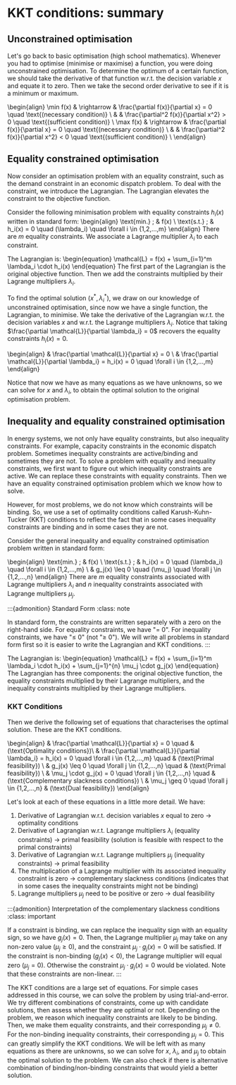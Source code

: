 # KKT conditions: summary

## Unconstrained optimisation

Let's go back to basic optimisation (high school mathematics). Whenever you had to optimise (minimise or maximise) a function, you were doing unconstrained optimisation. To determine the optimum of a certain function, we should take the derivative of that function w.r.t. the decision variable $x$ and equate it to zero. Then we take the second order derivative to see if it is a minimum or maximum.

\begin{align}
    \min f(x) & \rightarrow & \frac{\partial f(x)}{\partial x} =  0 \quad \text{(necessary condition)} \\
    & & \frac{\partial^2 f(x)}{\partial x^2} > 0 \quad \text{(sufficient condition)} \\
    \max f(x) & \rightarrow & \frac{\partial f(x)}{\partial x} =  0 \quad \text{(necessary condition)} \\
    & & \frac{\partial^2 f(x)}{\partial x^2} < 0 \quad \text{(sufficient condition)} \\
\end{align}

## Equality constrained optimisation

Now consider an optimisation problem with an equality constraint, such as the demand constraint in an economic dispatch problem. To deal with the constraint, we introduce the Lagrangian. The Lagrangian elevates the constraint to the objective function.

Consider the following minimisation problem with equality constraints $h_i(x)$ written in standard form:
\begin{align}
    \text{min.} \; & f(x) \\
    \text{s.t.} \; & h_i(x) = 0 \quad (\lambda_i) \quad \forall i \in \{1,2,...,m\}
\end{align}
There are $m$ equality constraints. We associate a Lagrange multiplier $\lambda_i$ to each constraint.

The Lagrangian is:
\begin{equation}
    \mathcal{L} = f(x) + \sum_{i=1}^m \lambda_i \cdot h_i(x)
\end{equation}
The first part of the Lagrangian is the original objective function. Then we add the constraints multiplied by their Lagrange multipliers $\lambda_i$.

To find the optimal solution ($x^*, \lambda_i^*$), we draw on our knowledge of unconstrained optimisation, since now we have a single function, the Lagrangian, to minimise. We take the derivative of the Lagrangian w.r.t. the decision variables $x$ and w.r.t. the Lagrange multipliers $\lambda_i$. Notice that taking $\frac{\partial \mathcal{L}}{\partial \lambda_i} = 0$ recovers the equality constraints $h_i(x) = 0$.

\begin{align}
    & \frac{\partial \mathcal{L}}{\partial x} = 0 \\
    & \frac{\partial \mathcal{L}}{\partial \lambda_i} = h_i(x) = 0 \quad \forall i \in  \{1,2,...,m\}
\end{align}

Notice that now we have as many equations as we have unknowns, so we can solve for $x$ and $\lambda_i$, to obtain the optimal solution to the original optimisation problem.

## Inequality and equality constrained optimisation
In energy systems, we not only have equality constraints, but also inequality constraints. For example, capacity constraints in the economic dispatch problem. Sometimes inequality constraints are active/binding and sometimes they are not. To solve a problem with equality and inequality constraints, we first want to figure out which inequality constraints are active. We can replace these constraints with equality constraints. Then we have an equality constrained optimisation problem which we know how to solve.

However, for most problems, we do not know which constraints will be binding. So, we use a set of optimality conditions called Karush-Kuhn-Tucker (KKT) conditions to reflect the fact that in some cases inequality constraints are binding and in some cases they are not.

Consider the general inequality and equality constrained optimisation problem written in standard form:

\begin{align}
    \text{min.} \; & f(x) \\
    \text{s.t.} \; & h_i(x) = 0 \quad (\lambda_i) \quad \forall i \in \{1,2,...,m\}  \\
    & g_j(x) \leq 0 \quad (\mu_j) \quad \forall j \in \{1,2,...,n\}
\end{align}
There are $m$ equality constraints associated with Lagrange multipliers $\lambda_i$ and $n$ inequality constraints associated with Lagrange multipliers $\mu_j$.

:::{admonition} Standard Form
:class: note

In standard form, the constraints are written separately with a zero on the right-hand side. For equality constraints, we have "= 0". For inequality constraints, we have "$\leq$ 0" (not "$\geq$ 0"). We will write all problems in standard form first so it is easier to write the Lagrangian and KKT conditions.
:::

The Lagrangian is:
\begin{equation}
    \mathcal{L} = f(x) + \sum_{i=1}^m \lambda_i \cdot h_i(x) + \sum_{j=1}^{n} \mu_j \cdot g_j(x)
\end{equation}
The Lagrangian has three components: the original objective function, the equality constraints multiplied by their Lagrange multipliers, and the inequality constraints multiplied by their Lagrange multipliers.

### KKT Conditions

Then we derive the following set of equations that characterises the optimal solution. These are the KKT conditions.

\begin{align}
    & \frac{\partial \mathcal{L}}{\partial x} = 0   \quad & (\text{Optimality conditions})\\
    & \frac{\partial \mathcal{L}}{\partial \lambda_i} = h_i(x) = 0 \quad \forall i \in  \{1,2,...,m\}  \quad &  (\text{Primal feasibility}) \\
    & g_j(x) \leq 0 \quad \forall j \in  \{1,2,...,n\}  \quad & (\text{Primal feasibility}) \\
    & \mu_j \cdot g_j(x) =  0 \quad \forall j \in  \{1,2,...,n\}  \quad & (\text{Complementary slackness conditions}) \\
    & \mu_j \geq 0 \quad \forall j \in  \{1,2,...,n\} & (\text{Dual feasibility})
\end{align}

Let's look at each of these equations in a little more detail. We have:
1. Derivative of Lagrangian w.r.t. decision variables $x$ equal to zero $\rightarrow$ optimality conditions
2. Derivative of Lagrangian w.r.t. Lagrange multipliers $\lambda_i$ (equality constraints) $\rightarrow$ primal feasibility (solution is feasible with respect to the primal constraints)
3. Derivative of Lagrangian w.r.t. Lagrange multipliers $\mu_j$ (inequality constraints) $\rightarrow$ primal feasibility
4. The multiplication of a Lagrange multiplier with its associated inequality constraint is zero $\rightarrow$ complementary slackness conditions (indicates that in some cases the inequality constraints might not be binding)
5. Lagrange multipliers $\mu_j$ need to be positive or zero $\rightarrow$ dual feasibility

:::{admonition} Interpretation of the complementary slackness conditions
:class: important

If a constraint is binding, we can replace the inequality sign with an equality sign, so we have $g_j(x) = 0$. Then, the Lagrange multiplier $\mu_j$ may take on any non-zero value ($\mu_j \geq 0$), and the constraint $\mu_j \cdot g_j(x) = 0$ will be satisfied. If the constraint is non-binding ($g_j(x) < 0$), the Lagrange multiplier will equal zero ($\mu_j = 0$). Otherwise the constraint $\mu_j \cdot g_j(x) = 0$ would be violated. Note that these constraints are non-linear.
:::

The KKT conditions are a large set of equations. For simple cases addressed in this course, we can solve the problem by using trial-and-error. We try different combinations of constraints, come up with candidate solutions, then assess whether they are optimal or not. Depending on the problem, we reason which inequality constraints are likely to be binding. Then, we make them equality constraints, and their corresponding $\mu_j \neq 0$. For the non-binding inequality constraints, their corresponding $\mu_j = 0$. This can greatly simplify the KKT conditions. We will be left with as many equations as there are unknowns, so we can solve for $x$, $\lambda_i$, and $\mu_j$ to obtain the optimal solution to the problem. We can also check if there is alternative combination of binding/non-binding constraints that would yield a better solution.
